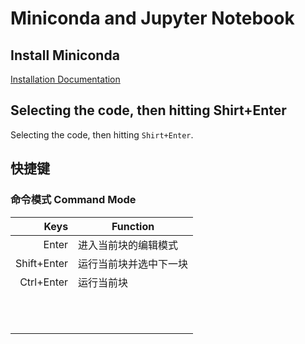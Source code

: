 # Miniconda and Jupyter Notebook

## Install Miniconda
[Installation Documentation](http://docs.continuum.io/anaconda/install/)

## Selecting the code, then hitting Shirt+Enter
Selecting the code, then hitting `Shirt+Enter`.

## 快捷键
### 命令模式 Command Mode

|        Keys | Function               |
|------------:|------------------------|
|       Enter | 进入当前块的编辑模式       |
| Shift+Enter | 运行当前块并选中下一块     |
|  Ctrl+Enter | 运行当前块               |
|             |                        |
|             |                        |
|             |                        |
|             |                        |
|             |                        |
|             |                        |
|             |                        |
|             |                        |
|             |                        |
|             |                        |
|             |                        |
